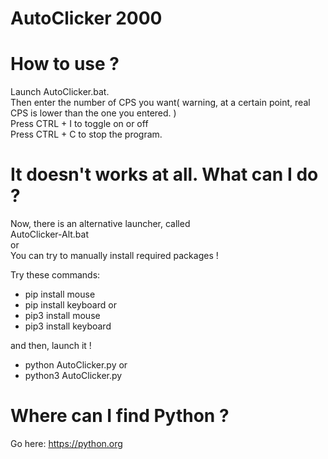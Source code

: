 # AutoClicker 2000

# How to use ?
Launch AutoClicker.bat.<br>
Then enter the number of CPS you want( warning, at a certain point, real CPS is lower than the one you entered. )<br>
Press CTRL + I to toggle on or off<br>
Press CTRL + C to stop the program.<br>

# It doesn't works at all. What can I do ?
Now, there is an alternative launcher, called<br>
AutoClicker-Alt.bat<br>
or<br>
You can try to manually install required packages !

Try these commands:

- pip install mouse
- pip install keyboard
or
- pip3 install mouse
- pip3 install keyboard

and then, launch it !

- python AutoClicker.py
or
- python3 AutoClicker.py

# Where can I find Python ?
Go here: https://python.org
